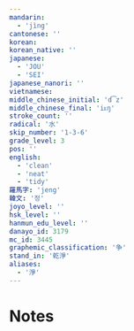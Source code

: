 ```yaml
---
mandarin:
  - 'jìng'
cantonese: ''
korean:
korean_native: ''
japanese:
  - 'JOU'
  - 'SEI'
japanese_nanori: ''
vietnamese:
middle_chinese_initial: 'd͡z'
middle_chinese_final: 'iᴇŋ'
stroke_count: ''
radical: '水'
skip_number: '1-3-6'
grade_level: 3
pos: ''
english:
  - 'clean'
  - 'neat'
  - 'tidy'
羅馬字: 'jeng'
韓文: '정'
joyo_level: ''
hsk_level: ''
hanmun_edu_level: ''
danayo_id: 3179
mc_id: 3445
graphemic_classification: '争'
stand_in: '乾淨'
aliases:
  - '淨'
---
```


# Notes
